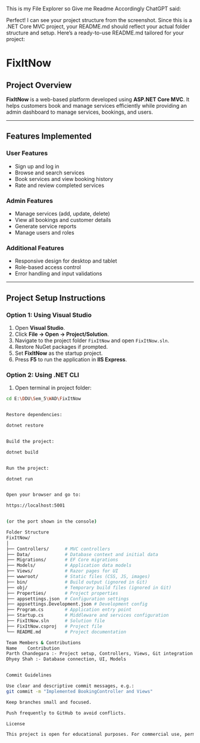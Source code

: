 This is my File Explorer so Give me Readme Accordingly 
ChatGPT said:

Perfect! I can see your project structure from the screenshot. Since this is a .NET Core MVC project, your README.md should reflect your actual folder structure and setup. Here’s a ready-to-use README.md tailored for your project:

# FixItNow

## Project Overview
**FixItNow** is a web-based platform developed using **ASP.NET Core MVC**. It helps customers book and manage services efficiently while providing an admin dashboard to manage services, bookings, and users.

---

## Features Implemented
### User Features
- Sign up and log in
- Browse and search services
- Book services and view booking history
- Rate and review completed services

### Admin Features
- Manage services (add, update, delete)
- View all bookings and customer details
- Generate service reports
- Manage users and roles

### Additional Features
- Responsive design for desktop and tablet
- Role-based access control
- Error handling and input validations

---

## Project Setup Instructions

### Option 1: Using Visual Studio
1. Open **Visual Studio**.
2. Click **File → Open → Project/Solution**.
3. Navigate to the project folder `FixItNow` and open `FixItNow.sln`.
4. Restore NuGet packages if prompted.
5. Set **FixItNow** as the startup project.
6. Press **F5** to run the application in **IIS Express**.

### Option 2: Using .NET CLI
1. Open terminal in project folder:
```bash
cd E:\DDU\Sem_5\WAD\FixItNow


Restore dependencies:

dotnet restore


Build the project:

dotnet build


Run the project:

dotnet run


Open your browser and go to:

https://localhost:5001


(or the port shown in the console)

Folder Structure
FixItNow/
│
├── Controllers/      # MVC controllers
├── Data/             # Database context and initial data
├── Migrations/       # EF Core migrations
├── Models/           # Application data models
├── Views/            # Razor pages for UI
├── wwwroot/          # Static files (CSS, JS, images)
├── bin/              # Build output (ignored in Git)
├── obj/              # Temporary build files (ignored in Git)
├── Properties/       # Project properties
├── appsettings.json  # Configuration settings
├── appsettings.Development.json # Development config
├── Program.cs        # Application entry point
├── Startup.cs        # Middleware and services configuration
├── FixItNow.sln      # Solution file
├── FixItNow.csproj   # Project file
└── README.md         # Project documentation

Team Members & Contributions
Name	Contribution
Parth Chandegara :- Project setup, Controllers, Views, Git integration
Dhyey Shah :- Database connection, UI, Models


Commit Guidelines

Use clear and descriptive commit messages, e.g.:
git commit -m "Implemented BookingController and Views"

Keep branches small and focused.

Push frequently to GitHub to avoid conflicts.

License

This project is open for educational purposes. For commercial use, permission must be obtained from the contributors.
